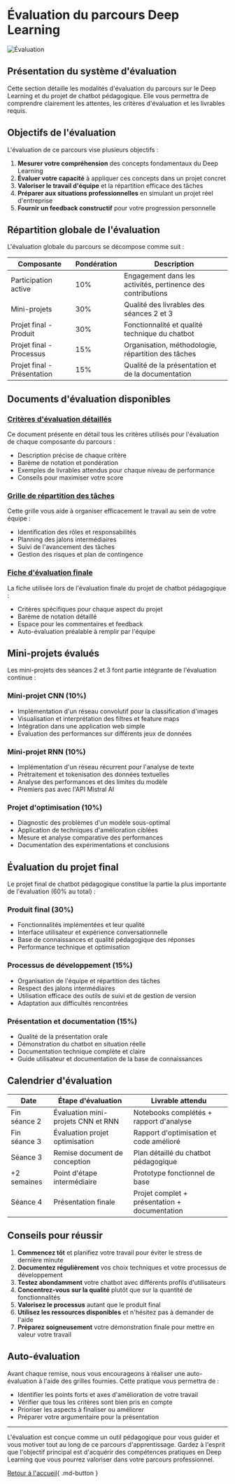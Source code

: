 # Évaluation du parcours Deep Learning

![Évaluation](https://images.unsplash.com/photo-1516321318423-f06f85e504b3?auto=format&fit=crop&q=80&w=1000&h=300)

## Présentation du système d'évaluation

Cette section détaille les modalités d'évaluation du parcours sur le Deep Learning et du projet de chatbot pédagogique. Elle vous permettra de comprendre clairement les attentes, les critères d'évaluation et les livrables requis.

## Objectifs de l'évaluation

L'évaluation de ce parcours vise plusieurs objectifs :

1. **Mesurer votre compréhension** des concepts fondamentaux du Deep Learning
2. **Évaluer votre capacité** à appliquer ces concepts dans un projet concret
3. **Valoriser le travail d'équipe** et la répartition efficace des tâches
4. **Préparer aux situations professionnelles** en simulant un projet réel d'entreprise
5. **Fournir un feedback constructif** pour votre progression personnelle

## Répartition globale de l'évaluation

L'évaluation globale du parcours se décompose comme suit :

| Composante | Pondération | Description |
|------------|-------------|-------------|
| Participation active | 10% | Engagement dans les activités, pertinence des contributions |
| Mini-projets | 30% | Qualité des livrables des séances 2 et 3 |
| Projet final - Produit | 30% | Fonctionnalité et qualité technique du chatbot |
| Projet final - Processus | 15% | Organisation, méthodologie, répartition des tâches |
| Projet final - Présentation | 15% | Qualité de la présentation et de la documentation |

## Documents d'évaluation disponibles

### [Critères d'évaluation détaillés](criteres-evaluation.md)

Ce document présente en détail tous les critères utilisés pour l'évaluation de chaque composante du parcours :
- Description précise de chaque critère
- Barème de notation et pondération
- Exemples de livrables attendus pour chaque niveau de performance
- Conseils pour maximiser votre score

### [Grille de répartition des tâches](grille-repartition-taches.md)

Cette grille vous aide à organiser efficacement le travail au sein de votre équipe :
- Identification des rôles et responsabilités
- Planning des jalons intermédiaires
- Suivi de l'avancement des tâches
- Gestion des risques et plan de contingence

### [Fiche d'évaluation finale](criteres-evaluation-seance4.md)

La fiche utilisée lors de l'évaluation finale du projet de chatbot pédagogique :
- Critères spécifiques pour chaque aspect du projet
- Barème de notation détaillé
- Espace pour les commentaires et feedback
- Auto-évaluation préalable à remplir par l'équipe

## Mini-projets évalués

Les mini-projets des séances 2 et 3 font partie intégrante de l'évaluation continue :

### Mini-projet CNN (10%)
- Implémentation d'un réseau convolutif pour la classification d'images
- Visualisation et interprétation des filtres et feature maps
- Intégration dans une application web simple
- Évaluation des performances sur différents jeux de données

### Mini-projet RNN (10%)
- Implémentation d'un réseau récurrent pour l'analyse de texte
- Prétraitement et tokenisation des données textuelles
- Analyse des performances et des limites du modèle
- Premiers pas avec l'API Mistral AI

### Projet d'optimisation (10%)
- Diagnostic des problèmes d'un modèle sous-optimal
- Application de techniques d'amélioration ciblées
- Mesure et analyse comparative des performances
- Documentation des expérimentations et conclusions

## Évaluation du projet final

Le projet final de chatbot pédagogique constitue la partie la plus importante de l'évaluation (60% au total) :

### Produit final (30%)
- Fonctionnalités implémentées et leur qualité
- Interface utilisateur et expérience conversationnelle
- Base de connaissances et qualité pédagogique des réponses
- Performance technique et optimisation

### Processus de développement (15%)
- Organisation de l'équipe et répartition des tâches
- Respect des jalons intermédiaires
- Utilisation efficace des outils de suivi et de gestion de version
- Adaptation aux difficultés rencontrées

### Présentation et documentation (15%)
- Qualité de la présentation orale
- Démonstration du chatbot en situation réelle
- Documentation technique complète et claire
- Guide utilisateur et documentation de la base de connaissances

## Calendrier d'évaluation

| Date | Étape d'évaluation | Livrable attendu |
|------|---------------------|------------------|
| Fin séance 2 | Évaluation mini-projets CNN et RNN | Notebooks complétés + rapport d'analyse |
| Fin séance 3 | Évaluation projet optimisation | Rapport d'optimisation et code amélioré |
| Séance 3 | Remise document de conception | Plan détaillé du chatbot pédagogique |
| +2 semaines | Point d'étape intermédiaire | Prototype fonctionnel de base |
| Séance 4 | Présentation finale | Projet complet + présentation + documentation |

## Conseils pour réussir

1. **Commencez tôt** et planifiez votre travail pour éviter le stress de dernière minute
2. **Documentez régulièrement** vos choix techniques et votre processus de développement
3. **Testez abondamment** votre chatbot avec différents profils d'utilisateurs
4. **Concentrez-vous sur la qualité** plutôt que sur la quantité de fonctionnalités
5. **Valorisez le processus** autant que le produit final
6. **Utilisez les ressources disponibles** et n'hésitez pas à demander de l'aide
7. **Préparez soigneusement** votre démonstration finale pour mettre en valeur votre travail

## Auto-évaluation

Avant chaque remise, nous vous encourageons à réaliser une auto-évaluation à l'aide des grilles fournies. Cette pratique vous permettra de :
- Identifier les points forts et axes d'amélioration de votre travail
- Vérifier que tous les critères sont bien pris en compte
- Prioriser les aspects à finaliser ou améliorer
- Préparer votre argumentaire pour la présentation


---

L'évaluation est conçue comme un outil pédagogique pour vous guider et vous motiver tout au long de ce parcours d'apprentissage. Gardez à l'esprit que l'objectif principal est d'acquérir des compétences pratiques en Deep Learning que vous pourrez valoriser dans votre parcours professionnel.

[Retour à l'accueil](../index.md){ .md-button }